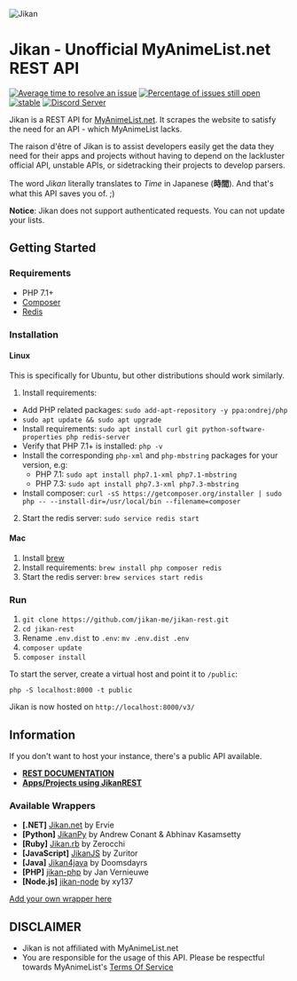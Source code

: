 ![Jikan](http://i.imgur.com/ctoJ3Jp.png)
# Jikan - Unofficial MyAnimeList.net REST API
[![Average time to resolve an issue](http://isitmaintained.com/badge/resolution/jikan-me/jikan-rest.svg)](http://isitmaintained.com/project/jikan-me/jikan-rest "Average time to resolve an issue") [![Percentage of issues still open](http://isitmaintained.com/badge/open/jikan-me/jikan-rest.svg)](http://isitmaintained.com/project/jikan-me/jikan-rest "Percentage of issues still open") [![stable](https://img.shields.io/badge/PHP-^%207.1-blue.svg?style=flat)]() [![Discord Server](https://img.shields.io/discord/460491088004907029.svg?style=flat&logo=discord)](https://discord.gg/4q8E4Gg)

Jikan is a REST API for [MyAnimeList.net](https://myanimelist.net). It scrapes the website to satisfy the need for an API - which MyAnimeList lacks.

The raison d'être of Jikan is to assist developers easily get the data they need for their apps and projects without having to depend on the lackluster official API, unstable APIs, or sidetracking their projects to develop parsers.

The word _Jikan_ literally translates to _Time_ in Japanese (**時間**). And that's what this API saves you of. ;)


**Notice**: Jikan does not support authenticated requests. You can not update your lists.

## Getting Started

### Requirements

- PHP 7.1+
- [Composer](https://getcomposer.org/download/)
- [Redis](https://redis.io)

### Installation

#### Linux

This is specifically for Ubuntu, but other distributions should work similarly.

1. Install requirements:
  - Add PHP related packages: `sudo add-apt-repository -y ppa:ondrej/php`
  - `sudo apt update && sudo apt upgrade`
  - Install requirements: `sudo apt install curl git python-software-properties php redis-server`
  - Verify that PHP 7.1+ is installed: `php -v`
  - Install the corresponding `php-xml` and `php-mbstring` packages for your version, e.g:
    - PHP 7.1: `sudo apt install php7.1-xml php7.1-mbstring`
    - PHP 7.3: `sudo apt install php7.3-xml php7.3-mbstring`
  - Install composer: `curl -sS https://getcomposer.org/installer | sudo php -- --install-dir=/usr/local/bin --filename=composer`
2. Start the redis server: `sudo service redis start`

#### Mac

1. Install [brew](https://brew.sh/)
2. Install requirements: `brew install php composer redis`
3. Start the redis server: `brew services start redis`

### Run

1. `git clone https://github.com/jikan-me/jikan-rest.git`
2. `cd jikan-rest`
3.  Rename `.env.dist` to `.env`: `mv .env.dist .env`
4. `composer update`
5. `composer install`

To start the server, create a virtual host and point it to `/public`:

`php -S localhost:8000 -t public`

Jikan is now hosted on `http://localhost:8000/v3/`

## Information
If you don't want to host your instance, there's a public API available.

- **[REST DOCUMENTATION](https://jikan.docs.apiary.io)**
- **[Apps/Projects using JikanREST](https://jikan.moe/showcase)**

### Available Wrappers
- **[.NET]** [Jikan.net](https://github.com/Ervie/jikan.net) by Ervie
- **[Python]** [JikanPy](https://github.com/AWConant/jikanpy) by Andrew Conant & Abhinav Kasamsetty
- **[Ruby]** [Jikan.rb](https://github.com/Zerocchi/jikan.rb) by Zerocchi
- **[JavaScript]** [JikanJS](https://github.com/zuritor/jikanjs) by Zuritor
- **[Java]** [Jikan4java](https://github.com/Doomsdayrs/Jikan4java) by Doomsdayrs
- **[PHP]** [jikan-php](https://github.com/janvernieuwe/jikan-jikanPHP) by Jan Vernieuwe
- **[Node.js]** [jikan-node](https://github.com/xy137/jikan-node) by xy137

[Add your own wrapper here](https://github.com/jikan-me/jikan/edit/master/readme.md)

## DISCLAIMER
- Jikan is not affiliated with MyAnimeList.net 
- You are responsible for the usage of this API. Please be respectful towards MyAnimeList's [Terms Of Service](https://myanimelist.net/about/terms_of_use)
